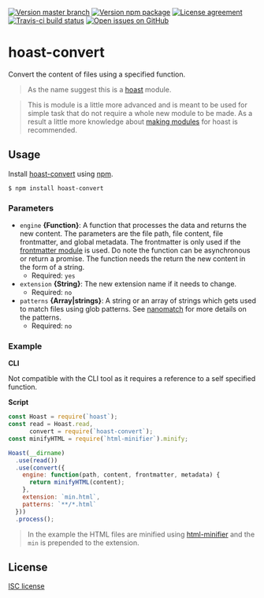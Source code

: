 [![Version master branch](https://img.shields.io/github/package-json/v/hoast/hoast-convert.svg?label=master&style=flat-square)](https://github.com/hoast/hoast-convert#readme)
[![Version npm package](https://img.shields.io/npm/v/hoast-convert.svg?label=npm&style=flat-square)](https://npmjs.com/package/hoast-convert)
[![License agreement](https://img.shields.io/github/license/hoast/hoast-convert.svg?style=flat-square)](https://github.com/hoast/hoast-convert/blob/master/LICENSE)
[![Travis-ci build status](https://img.shields.io/travis-ci/hoast/hoast-convert.svg?branch=master&style=flat-square)](https://travis-ci.org/hoast/hoast-convert)
[![Open issues on GitHub](https://img.shields.io/github/issues/hoast/hoast-convert.svg?style=flat-square)](https://github.com/hoast/hoast-convert/issues)

# hoast-convert

Convert the content of files using a specified function.

> As the name suggest this is a [hoast](https://github.com/hoast/hoast#readme) module.

> This is module is a little more advanced and is meant to be used for simple task that do not require a whole new module to be made. As a result a little more knowledge about [making modules](https://github.com/hoast/hoast#making) for hoast is recommended.

## Usage

Install [hoast-convert](https://npmjs.com/package/hoast-convert) using [npm](https://npmjs.com).

```
$ npm install hoast-convert
```

### Parameters

* `engine` **{Function}**: A function that processes the data and returns the new content. The parameters are the file path, file content, file frontmatter, and global metadata. The frontmatter is only used if the [frontmatter module](https://github.com/hoast/hoast-frontmatter#readme) is used. Do note the function can be asynchronous or return a promise. The function needs the return the new content in the form of a string.
	* Required: `yes`
* `extension` **{String}**: The new extension name if it needs to change.
	* Required: `no`
* `patterns` **{Array|strings}**: A string or an array of strings which gets used to match files using glob patterns. See [nanomatch](https://github.com/micromatch/nanomatch#readme) for more details on the patterns.
	* Required: `no`

### Example

**CLI**

Not compatible with the CLI tool as it requires a reference to a self specified function.

**Script**

```javascript
const Hoast = require(`hoast`);
const read = Hoast.read,
      convert = require(`hoast-convert`);
const minifyHTML = require(`html-minifier`).minify;

Hoast(__dirname)
  .use(read())
  .use(convert({
    engine: function(path, content, frontmatter, metadata) {
      return minifyHTML(content);
    },
    extension: `min.html`,
    patterns: `**/*.html`
  }))
  .process();
```

> In the example the HTML files are minified using [html-minifier](https://github.com/kangax/html-minifier#readme) and the `min` is prepended to the extension.

## License

[ISC license](https://github.com/hoast/hoast-convert/blob/master/LICENSE)